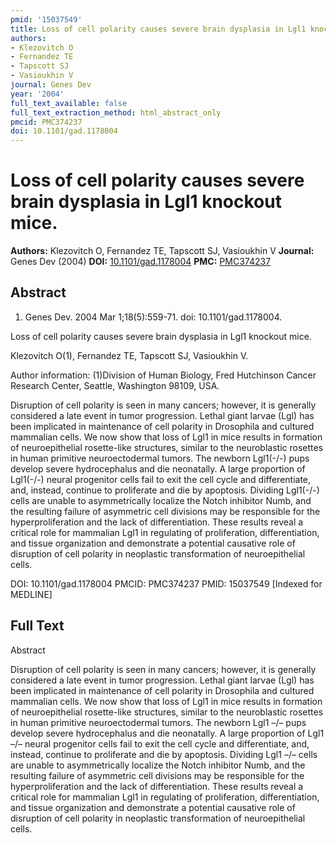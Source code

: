 ```yaml
---
pmid: '15037549'
title: Loss of cell polarity causes severe brain dysplasia in Lgl1 knockout mice.
authors:
- Klezovitch O
- Fernandez TE
- Tapscott SJ
- Vasioukhin V
journal: Genes Dev
year: '2004'
full_text_available: false
full_text_extraction_method: html_abstract_only
pmcid: PMC374237
doi: 10.1101/gad.1178004
---
```


# Loss of cell polarity causes severe brain dysplasia in Lgl1 knockout mice.
**Authors:** Klezovitch O, Fernandez TE, Tapscott SJ, Vasioukhin V
**Journal:** Genes Dev (2004)
**DOI:** [10.1101/gad.1178004](https://doi.org/10.1101/gad.1178004)
**PMC:** [PMC374237](https://www.ncbi.nlm.nih.gov/pmc/articles/PMC374237/)

## Abstract

1. Genes Dev. 2004 Mar 1;18(5):559-71. doi: 10.1101/gad.1178004.

Loss of cell polarity causes severe brain dysplasia in Lgl1 knockout mice.

Klezovitch O(1), Fernandez TE, Tapscott SJ, Vasioukhin V.

Author information:
(1)Division of Human Biology, Fred Hutchinson Cancer Research Center, Seattle, 
Washington 98109, USA.

Disruption of cell polarity is seen in many cancers; however, it is generally 
considered a late event in tumor progression. Lethal giant larvae (Lgl) has been 
implicated in maintenance of cell polarity in Drosophila and cultured mammalian 
cells. We now show that loss of Lgl1 in mice results in formation of 
neuroepithelial rosette-like structures, similar to the neuroblastic rosettes in 
human primitive neuroectodermal tumors. The newborn Lgl1(-/-) pups develop 
severe hydrocephalus and die neonatally. A large proportion of Lgl1(-/-) neural 
progenitor cells fail to exit the cell cycle and differentiate, and, instead, 
continue to proliferate and die by apoptosis. Dividing Lgl1(-/-) cells are 
unable to asymmetrically localize the Notch inhibitor Numb, and the resulting 
failure of asymmetric cell divisions may be responsible for the 
hyperproliferation and the lack of differentiation. These results reveal a 
critical role for mammalian Lgl1 in regulating of proliferation, 
differentiation, and tissue organization and demonstrate a potential causative 
role of disruption of cell polarity in neoplastic transformation of 
neuroepithelial cells.

DOI: 10.1101/gad.1178004
PMCID: PMC374237
PMID: 15037549 [Indexed for MEDLINE]

## Full Text

Abstract

Disruption of cell polarity is seen in many cancers; however, it is generally considered a late event in tumor progression. Lethal giant larvae (Lgl) has been implicated in maintenance of cell polarity in Drosophila and cultured mammalian cells. We now show that loss of Lgl1 in mice results in formation of neuroepithelial rosette-like structures, similar to the neuroblastic rosettes in human primitive neuroectodermal tumors. The newborn Lgl1 –/– pups develop severe hydrocephalus and die neonatally. A large proportion of Lgl1 –/– neural progenitor cells fail to exit the cell cycle and differentiate, and, instead, continue to proliferate and die by apoptosis. Dividing Lgl1 –/– cells are unable to asymmetrically localize the Notch inhibitor Numb, and the resulting failure of asymmetric cell divisions may be responsible for the hyperproliferation and the lack of differentiation. These results reveal a critical role for mammalian Lgl1 in regulating of proliferation, differentiation, and tissue organization and demonstrate a potential causative role of disruption of cell polarity in neoplastic transformation of neuroepithelial cells.
